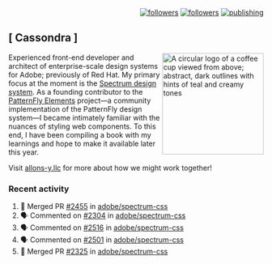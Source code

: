 <p align="right"><a rel="me" href="https://front-end.social/@castastrophe">
    <img alt="followers" title="Follow me on Mastodon" src="https://img.shields.io/mastodon/follow/109297102751309835?domain=https%3A%2F%2Ffront-end.social&label=Follow&logo=mastodon&logoColor=white&style=for-the-badge&labelColor=008080&color=006969"/></a>
  <a href="https://codepen.io/castastrophe/">
    <img alt="followers" title="Follow me on CodePen" src="https://img.shields.io/badge/16-1?color=640464&labelColor=7c007c&style=for-the-badge&logo=codepen&label=Follow"/></a>
<a href="https://castastrophe.medium.com/">
    <img alt="publishing" title="View articles on Medium" src="https://img.shields.io/badge/107-1?color=666&labelColor=444&label=subscribe&logo=medium&logoColor=white&style=for-the-badge"/></a>
</p>

## [&nbsp;Cassondra&nbsp;]

<img align="right" src="https://github-production-user-asset-6210df.s3.amazonaws.com/1840295/253016758-ba468774-1cd3-42c2-8f43-947b5eeb5edf.png" height="200" alt="A circular logo of a coffee cup viewed from above; abstract, dark outlines with hints of teal and creamy tones">

Experienced front-end developer and architect of enterprise-scale design systems for Adobe; previously of Red Hat. My primary focus at the moment is the [Spectrum design system](https://github.com/adobe/spectrum-css). As a founding contributor to the [PatternFly&nbsp;Elements](https://github.com/patternfly/patternfly-elements) project&mdash;a community implementation of the PatternFly design system&mdash;I became intimately familiar with the nuances of styling web components. To this end, I have been compiling a book with my learnings and hope to make it available later this year.

Visit [allons-y.llc](http://allons-y.llc/) for more about how we might work together!

### Recent activity

<!--START_SECTION:activity-->
1. 🎉 Merged PR [#2455](https://github.com/adobe/spectrum-css/pull/2455) in [adobe/spectrum-css](https://github.com/adobe/spectrum-css)
2. 🗣 Commented on [#2304](https://github.com/adobe/spectrum-css/pull/2304#issuecomment-1939708725) in [adobe/spectrum-css](https://github.com/adobe/spectrum-css)
3. 🗣 Commented on [#2516](https://github.com/adobe/spectrum-css/pull/2516#issuecomment-1939675657) in [adobe/spectrum-css](https://github.com/adobe/spectrum-css)
4. 🗣 Commented on [#2501](https://github.com/adobe/spectrum-css/pull/2501#issuecomment-1939675303) in [adobe/spectrum-css](https://github.com/adobe/spectrum-css)
5. 🎉 Merged PR [#2325](https://github.com/adobe/spectrum-css/pull/2325) in [adobe/spectrum-css](https://github.com/adobe/spectrum-css)
<!--END_SECTION:activity-->
